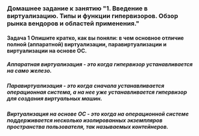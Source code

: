 ### Домашнее задание к занятию "1. Введение в виртуализацию. Типы и функции гипервизоров. Обзор рынка вендоров и областей применения."
#### Задача 1 Опишите кратко, как вы поняли: в чем основное отличие полной (аппаратной) виртуализации, паравиртуализации и виртуализации на основе ОС.
##### Аппаратная виртуализация - это когда гипервизор устанавливается на само железо.
##### Паравиртуализация - это когда сначала устанавливается операционная система, а на нее уже устанавливается гипервизор для создания виртуальных машин.
##### Виртуализация на основе ОС - это когда на операционной системе поддерживается несколько изолированных экземпляров пространства пользователя, так называемых контейнеров.
